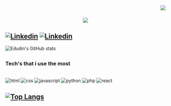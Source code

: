 <img align="right" src="https://visitor-badge.laobi.icu/badge?page_id=Edu" />

<h1 align="center">
    <img src="https://readme-typing-svg.herokuapp.com/?font=Righteous&size=35&center=true&vCenter=true&width=500&height=70&duration=4000&lines=Hey+Guys!+✌️;+I'm+Eduardo+Moraes!;" />
</h1>



## [![Linkedin](https://img.shields.io/badge/LinkedIn-0077B5?style=for-the-badge&logo=linkedin&logoColor=white)](www.linkedin.com/in/eduardo-cruz-de-moraes-75781a235)  [![Linkedin](https://img.shields.io/badge/Gmail-D14836?style=for-the-badge&logo=gmail&logoColor=white)](mailto:edudin007@gmail.com)


![Edudin's GitHub stats](https://github-readme-stats.vercel.app/api?username=Edudin&hide=contribs,prs&show_icons=true&theme=radical)

##

### Tech's that i use the most

<div style="display: inline_block"><br/>
    <img align="center" alt="html" src="https://img.shields.io/badge/HTML5-E34F26?style=for-the-badge&logo=html5&logoColor=white" />
    <img align="center" alt="css" src="https://img.shields.io/badge/CSS3-1572B6?style=for-the-badge&logo=css3&logoColor=white" />
    <img align="center" alt="javascript" src="https://img.shields.io/badge/JavaScript-323330?style=for-the-badge&logo=javascript&logoColor=F7DF1E" />
    <img align="center" alt="python" src="https://img.shields.io/badge/Python-14354C?style=for-the-badge&logo=python&logoColor=white" />
    <img align="center" alt="php" src="https://img.shields.io/badge/PHP-777BB4?style=for-the-badge&logo=php&logoColor=white" />
    <img align="center" alt="react" src="https://img.shields.io/badge/PHP-777BB4?style=for-the-badge&logo=php&logoColor=white" />
</div>

## [![Top Langs](https://github-readme-stats.vercel.app/api/top-langs/?username=Edudin)](https://github.com/Edudin/github-readme-stats)

